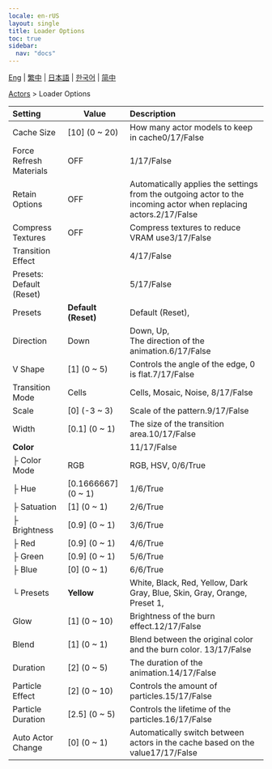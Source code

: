 ```yaml
---
locale: en-rUS
layout: single
title: Loader Options
toc: true
sidebar:
  nav: "docs"
---
```

[Eng](/dancexr/menu/2025.4/actors/loader_options) | [繁中](/tw/dancexr/menu/2025.4/actors/loader_options) | [日本語](/jp/dancexr/menu/2025.4/actors/loader_options) | [한국어](/kr/dancexr/menu/2025.4/actors/loader_options) | [简中](/zh/dancexr/menu/2025.4/actors/loader_options)

[Actors](../menu#Actors) > Loader Options



| Setting | Value | Description |
| :--- | --- | :--- |
| Cache Size | [10] (0 ~ 20) | How many actor models to keep in cache0/17/False
| Force Refresh Materials | OFF | 1/17/False
| Retain Options | OFF | Automatically applies the settings from the outgoing actor to the incoming actor when replacing actors.2/17/False
| Compress Textures | OFF | Compress textures to reduce VRAM use3/17/False
| Transition Effect || 4/17/False
| Presets: Default (Reset) || 5/17/False
| Presets | **Default (Reset)** | Default (Reset),  |
| Direction | Down | Down, Up, <br/>The direction of the animation.6/17/False
| V Shape | [1] (0 ~ 5) | Controls the angle of the edge, 0 is flat.7/17/False
| Transition Mode | Cells | Cells, Mosaic, Noise, 8/17/False
| Scale | [0] (-3 ~ 3) | Scale of the pattern.9/17/False
| Width | [0.1] (0 ~ 1) | The size of the transition area.10/17/False
| **Color** | | 11/17/False
| ├ Color Mode | RGB | RGB, HSV, 0/6/True
| ├ Hue | [0.1666667] (0 ~ 1) | 1/6/True
| ├ Satuation | [1] (0 ~ 1) | 2/6/True
| ├ Brightness | [0.9] (0 ~ 1) | 3/6/True
| ├ Red | [0.9] (0 ~ 1) | 4/6/True
| ├ Green | [0.9] (0 ~ 1) | 5/6/True
| ├ Blue | [0] (0 ~ 1) | 6/6/True
| └ Presets | **Yellow** | White, Black, Red, Yellow, Dark Gray, Blue, Skin, Gray, Orange, Preset 1,  |
| Glow | [1] (0 ~ 10) | Brightness of the burn effect.12/17/False
| Blend | [1] (0 ~ 1) | Blend between the original color and the burn color. 13/17/False
| Duration | [2] (0 ~ 5) | The duration of the animation.14/17/False
| Particle Effect | [2] (0 ~ 10) | Controls the amount of particles.15/17/False
| Particle Duration | [2.5] (0 ~ 5) | Controls the lifetime of the particles.16/17/False
| Auto Actor Change | [0] (0 ~ 1) | Automatically switch between actors in the cache based on the value17/17/False
